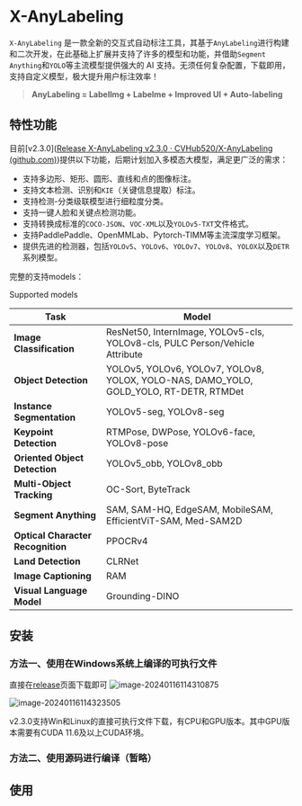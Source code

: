# X-AnyLabeling

`X-AnyLabeling` 是一款全新的交互式自动标注工具，其基于`AnyLabeling`进行构建和二次开发，在此基础上扩展并支持了许多的模型和功能，并借助`Segment Anything`和`YOLO`等主流模型提供强大的 AI 支持。无须任何复杂配置，下载即用，支持自定义模型，极大提升用户标注效率！

> **AnyLabeling = LabelImg + Labelme + Improved UI + Auto-labeling**

## 特性功能

目前[v2.3.0]([Release X-AnyLabeling v2.3.0 · CVHub520/X-AnyLabeling (github.com)](https://github.com/CVHub520/X-AnyLabeling/releases/tag/v2.3.0))提供以下功能，后期计划加入多模态大模型，满足更广泛的需求：

- 支持多边形、矩形、圆形、直线和点的图像标注。
- 支持文本检测、识别和`KIE`（关键信息提取）标注。
- 支持检测-分类级联模型进行细粒度分类。
- 支持一键人脸和关键点检测功能。
- 支持转换成标准的`COCO-JSON`、`VOC-XML`以及`YOLOv5-TXT`文件格式。
- 支持PaddlePaddle、OpenMMLab、Pytorch-TIMM等主流深度学习框架。
- 提供先进的检测器，包括`YOLOv5`、`YOLOv6`、`YOLOv7`、`YOLOv8`、`YOLOX`以及`DETR`系列模型。

完整的支持models：

Supported models

| Task                              | Model                                                        |
| --------------------------------- | ------------------------------------------------------------ |
| **Image Classification**          | ResNet50, InternImage, YOLOv5-cls, YOLOv8-cls, PULC Person/Vehicle Attribute |
| **Object Detection**              | YOLOv5, YOLOv6, YOLOv7, YOLOv8, YOLOX, YOLO-NAS, DAMO_YOLO, GOLD_YOLO, RT-DETR, RTMDet |
| **Instance Segmentation**         | YOLOv5-seg, YOLOv8-seg                                       |
| **Keypoint Detection**            | RTMPose, DWPose, YOLOv6-face, YOLOv8-pose                    |
| **Oriented Object Detection**     | YOLOv5_obb, YOLOv8_obb                                       |
| **Multi-Object Tracking**         | OC-Sort, ByteTrack                                           |
| **Segment Anything**              | SAM, SAM-HQ, EdgeSAM, MobileSAM, EfficientViT-SAM, Med-SAM2D |
| **Optical Character Recognition** | PPOCRv4                                                      |
| **Land Detection**                | CLRNet                                                       |
| **Image Captioning**              | RAM                                                          |
| **Visual Language Model**         | Grounding-DINO                                               |



## 安装

### 方法一、使用在Windows系统上编译的可执行文件

直接在[release](https://github.com/CVHub520/X-AnyLabeling/releases>)页面下载即可
![image-20240116114310875](assets/image-20240116114310875.png)

![image-20240116114323505](assets/image-20240116114323505.png)

v2.3.0支持Win和Linux的直接可执行文件下载，有CPU和GPU版本。其中GPU版本需要有CUDA 11.6及以上CUDA环境。

### 方法二、使用源码进行编译（暂略）

## 使用

